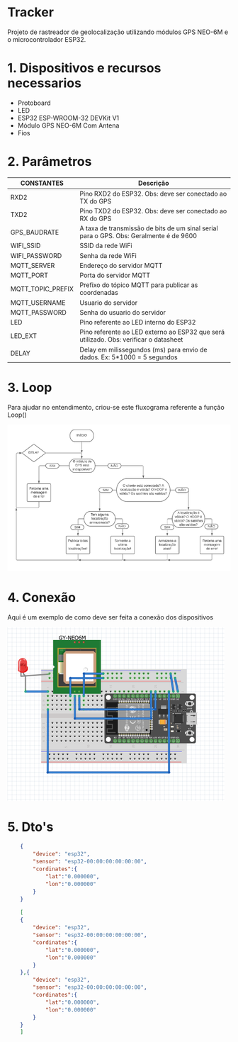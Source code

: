 # Tracker
 Projeto de rastreador de geolocalização utilizando módulos GPS NEO-6M e o microcontrolador ESP32.

# 1. Dispositivos e recursos necessarios

- Protoboard
- LED
- ESP32 ESP-WROOM-32 DEVKit V1
- Módulo GPS NEO-6M Com Antena
- Fios

# 2. Parâmetros

| CONSTANTES        | Descrição                                                                              |
| ----------------- | -------------------------------------------------------------------------------------- |
| RXD2              | Pino RXD2 do ESP32. Obs: deve ser conectado ao TX do GPS                               |
| TXD2              | Pino TXD2 do ESP32. Obs: deve ser conectado ao RX do GPS                               |
| GPS_BAUDRATE      | A taxa de transmissão de bits de um sinal serial para o GPS. Obs: Geralmente é de 9600 |
| WIFI_SSID         | SSID da rede WiFi                                                                      |
| WIFI_PASSWORD     | Senha da rede WiFi                                                                     |
| MQTT_SERVER       | Endereço do servidor MQTT                                                              |
| MQTT_PORT         | Porta do servidor MQTT                                                                 |
| MQTT_TOPIC_PREFIX | Prefixo do tópico MQTT para publicar as coordenadas                                    |
| MQTT_USERNAME     | Usuario do servidor                                                                    |
| MQTT_PASSWORD     | Senha do usuario do servidor                                                           |
| LED               | Pino referente ao LED interno do ESP32                                                 |
| LED_EXT           | Pino referente ao LED externo ao ESP32 que será utilizado. Obs: verificar o datasheet  |
| DELAY             | Delay em milissegundos (ms) para envio de dados. Ex: 5*1000 = 5 segundos               |


# 3. Loop

Para ajudar no entendimento, criou-se este fluxograma referente a função Loop()

![plot](./assets/fluxograma_loop.png)

# 4. Conexão

Aqui é um exemplo de como deve ser feita a conexão dos dispositivos

![plot](./assets/tracker.png)

# 5. Dto's

```json
    {
        "device": "esp32",
        "sensor": "esp32-00:00:00:00:00:00",
        "cordinates":{
            "lat":"0.000000",
            "lon":"0.000000"
        }
    }
```

```json
    [
    {
        "device": "esp32",
        "sensor": "esp32-00:00:00:00:00:00",
        "cordinates":{
            "lat":"0.000000",
            "lon":"0.000000"
        }
    },{
        "device": "esp32",
        "sensor": "esp32-00:00:00:00:00:00",
        "cordinates":{
            "lat":"0.000000",
            "lon":"0.000000"
        }
    }
    ]
```
